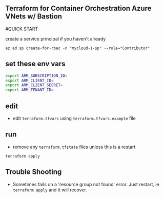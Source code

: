 Terraform for Container Orchestration Azure VNets w/ Bastion
---------

#QUICK START

create a service principal if you haven't already

```console
az ad sp create-for-rbac -n "mycloud-1-sp" --role="Contributor"
```

## set these env vars

```bash
export ARM_SUBSCRIPTION_ID=
export ARM_CLIENT_ID=
export ARM_CLIENT_SECRET=
export ARM_TENANT_ID=
```

## edit

* edit `terraform.tfvars` using `terraform.tfvars.example` file

## run

* remove any `terraform.tfstate` files unless this is a restart

```console
terraform apply
```

## Trouble Shooting

* Sometimes fails on a 'resource group not found' error.  Just restart, ie `terraform apply` and it will recover.

